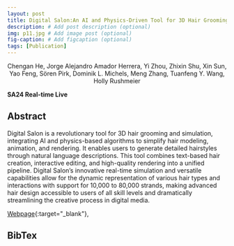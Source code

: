 ```yaml
---
layout: post
title: Digital Salon:An AI and Physics-Driven Tool for 3D Hair Grooming and Simulation
description: # Add post description (optional)
img: p11.jpg # Add image post (optional)
fig-caption: # Add figcaption (optional)
tags: [Publication]
---
```

<center>Chengan He, Jorge Alejandro Amador Herrera, Yi Zhou, Zhixin Shu, Xin Sun, Yao Feng, Sören Pirk, Dominik L. Michels, Meng Zhang, Tuanfeng Y. Wang, Holly Rushmeier</center>

**SA24 Real-time Live**

## Abstract
Digital Salon is a revolutionary tool for 3D hair grooming and simulation, integrating AI and physics-based algorithms to simplify hair modeling, animation, and rendering. It enables users to generate detailed hairstyles through natural language descriptions. This tool combines text-based hair creation, interactive editing, and high-quality rendering into a unified pipeline. Digital Salon’s innovative real-time simulation and versatile capabilities allow for the dynamic representation of various hair types and interactions with support for 10,000 to 80,000 strands, making advanced hair design accessible to users of all skill levels and dramatically streamlining the creative process in digital media.

[Webpage](https://digital-salon.github.io/){:target="_blank"}, <br />
<!-- [Code](https://github.com/c-he/perm){:target="_blank"}, <br />
[Paper](https://arxiv.org/pdf/2407.19451){:target="_blank"}, <br /> -->
<!-- [Supplementary video](https://www.youtube.com/watch?v=4CipJBkhg10){:target="_blank"}, <br />
[Fast Forward](https://www.youtube.com/watch?v=eDdhDJyzzcg){:target="_blank"}, <br />
[Paper talk](https://www.youtube.com/watch?v=qHpDg_mMMMA){:target="_blank"} -->


## BibTex
